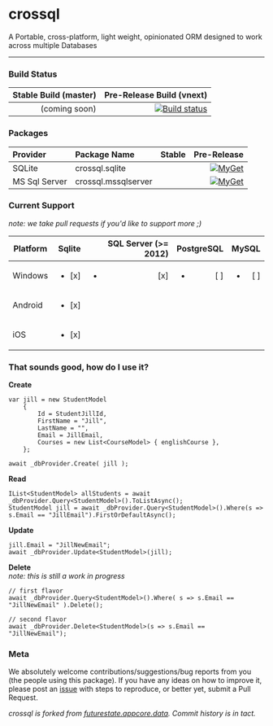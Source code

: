 crossql
============

A Portable, cross-platform, light weight, opinionated ORM designed to work across multiple Databases 

----

### Build Status ###

| Stable Build (master) | Pre-Release Build (vnext) |
| --------------------: | ------------------------: |
|     (coming soon)     | [![Build status](https://ci.appveyor.com/api/projects/status/25stvaknw7vrpjhc?svg=true)](https://ci.appveyor.com/project/ChaseFlorell/crossql) |

### Packages ###

| Provider | Package Name | Stable | Pre-Release |
| :------- | :----------- | -----: | ----------: |
| SQLite   | crossql.sqlite |      | [![MyGet](https://img.shields.io/myget/crossql/vpre/crossql.sqlite.svg?style=flat-square&label=myget)](https://www.myget.org/feed/crossql/package/nuget/crossql.sqlite)
| MS Sql Server   | crossql.mssqlserver |      | [![MyGet](https://img.shields.io/myget/crossql/vpre/crossql.mssqlserver.svg?style=flat-square&label=myget)](https://www.myget.org/feed/crossql/package/nuget/crossql.mssqlserver)


### Current Support ###

*note: we take pull requests if you'd like to support more ;)* 

| Platform      | Sqlite                  | SQL Server (>= 2012)     | PostgreSQL               | MySQL                   |
| ------------- | ----------------------: | ----------------------: | -----------------------: | ----------------------: |
| Windows       | <ul><li> [x] </li></ul> | <ul><li> [x] </li></ul> | <ul><li> [ ] </li></ul>  | <ul><li> [ ] </li></ul> |
| Android       | <ul><li> [x] </li></ul> |                         |                          |                         |
| iOS           | <ul><li> [x] </li></ul> |                         |                          |                         |

### That sounds good, how do I use it? ###

<!--
We're working on building out the [Wiki](https://github.com/crossql/crossql/wiki), so more information will be found there. 

To get started, can either compile the project yourself. Simply clone the project to your Windows computer (we're currently using MSBuild and Powershell for our builds), and run the `build.ps1` script. From there you can either grab the dll's out of the `build-artifacts\output` directory, or scoop the nupkg out of the `build-artifacts` directory and drop it in your local nuget package source. 

Or you can just grab it from Nuget.org

    > Install-Package crossql

To give you a taste of what it looks like, here are some examples of CRUD operations.

-->

**Create**

    var jill = new StudentModel
        {
            Id = StudentJillId,
            FirstName = "Jill",
            LastName = "",
            Email = JillEmail,
            Courses = new List<CourseModel> { englishCourse },
        };

    await _dbProvider.Create( jill );

**Read**

    IList<StudentModel> allStudents = await _dbProvider.Query<StudentModel>().ToListAsync();
    StudentModel jill = await _dbProvider.Query<StudentModel>().Where(s => s.Email == "JillEmail").FirstOrDefaultAsync();

**Update**

    jill.Email = "JillNewEmail";
    await _dbProvider.Update<StudentModel>(jill);

**Delete**  
*note: this is still a work in progress*

    // first flavor
    await _dbProvider.Query<StudentModel>().Where( s => s.Email == "JillNewEmail" ).Delete();

    // second flavor
    await _dbProvider.Delete<StudentModel>(s => s.Email == "JillNewEmail");

### Meta ###

We absolutely welcome contributions/suggestions/bug reports from you (the people using this package). If you have any ideas on how to improve it, please post an [issue](https://github.com/crossql/crossql/issues) with steps to reproduce, or better yet, submit a Pull Request.  

_*crossql* is forked from [futurestate.appcore.data](https://github.com/futurestatemobile/appcore.data). Commit history is in tact._